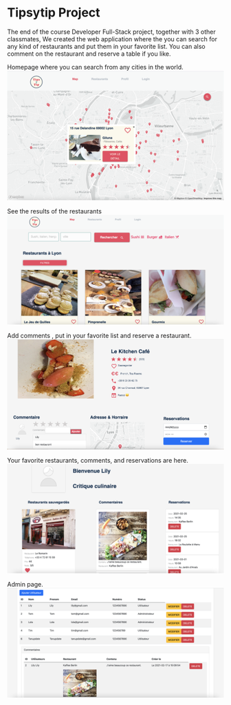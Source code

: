 # Tipsytip Project


The end of the course Developer Full-Stack project, together with 3 other classmates,
We created the web application where the you can search for any kind of restaurants and put them in your favorite list.
You can also comment on the restaurant and reserve a table if you like.

Homepage where you can search from any cities in the world.
![GitHub Logo](/Home.png)


See the results of the restaurants
![GitHub Logo](/Restaurant.png)


Add comments , put in your favorite list and reserve a restaurant.
![GitHub Logo](/Comment_Reservation1.png)


Your favorite restaurants, comments, and reservations are here.
![GitHub Logo](/Profile.png)


Admin page.
![GitHub Logo](/Admin.png)







